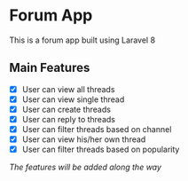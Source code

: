 # Forum App
This is a forum app built using Laravel 8

## Main Features
- [x] User can view all threads
- [x] User can view single thread
- [x] User can create threads
- [x] User can reply to threads
- [x] User can filter threads based on channel
- [x] User can view his/her own thread
- [x] User can filter threads based on popularity

_The features will be added along the way_


